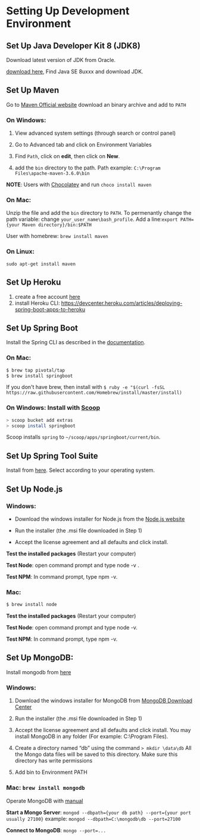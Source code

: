 # Setting Up Development Environment

## Set Up Java Developer Kit 8 (JDK8)
  Download latest version of JDK from Oracle.

  [download here](https://www.oracle.com/technetwork/java/javase/downloads/index.html), Find Java SE 8uxxx and download JDK.

## Set Up Maven
  Go to [Maven Official website](http://maven.apache.org/download.cgi) download an binary archive and add to `PATH`

### On Windows:

  1. View advanced system settings (through search or control panel)

  2. Go to Advanced tab and click on Environment Variables

  3. Find `Path`, click on **edit**, then click on **New**.

  4. add the `bin` directory to the path. Path example: `C:\Program Files\apache-maven-3.6.0\bin`

  **NOTE**: Users with [Chocolatey](https://chocolatey.org/) and run `choco install maven`

### On Mac:

  Unzip the file and add the `bin` directory to `PATH`. To permenantly change the path variable: change `your_user_name\bash_profile`. Add a line:`export PATH={your Maven directory}/bin:$PATH`

  User with homebrew: `brew install maven`

### On Linux:
  `sudo apt-get install maven`

## Set Up Heroku
  1. create a free account [here](https://www.heroku.com/)
  2. install Heroku CLI: https://devcenter.heroku.com/articles/deploying-spring-boot-apps-to-heroku

## Set Up Spring Boot
  Install the Spring CLI as described in the [documentation](https://docs.spring.io/spring-boot/docs/current/reference/html/getting-started-installing-spring-boot.html#getting-started-installing-the-cli).

### On Mac:
  ```bash
  $ brew tap pivotal/tap
  $ brew install springboot
  ```
  If you don't have brew, then install with `$ ruby -e "$(curl -fsSL https://raw.githubusercontent.com/Homebrew/install/master/install)`

### On Windows: Install with [Scoop](https://scoop.sh/)
  ```bash
  > scoop bucket add extras
  > scoop install springboot
  ```
  Scoop installs `spring` to `~/scoop/apps/springboot/current/bin`.

## Set Up Spring Tool Suite
  Install from [here](https://spring.io/tools/sts/all). Select according to your operating system.

## Set Up Node.js
### Windows:

  - Download the windows installer for Node.js from the [Node.js website](https://nodejs.org/en/)

  - Run the installer (the .msi file downloaded in Step 1)

  - Accept the license agreement and all defaults and click install.

  **Test the installed packages** (Restart your computer)

  **Test Node**: open command prompt and type node -v .

  **Test NPM**: In command prompt, type npm -v.

### Mac:
  ```bash
  $ brew install node
  ```
  **Test the installed packages** (Restart your computer)

  **Test Node**: open command prompt and type node -v.

  **Test NPM**: In command prompt, type npm -v.

## Set Up MongoDB:
  Install mongodb from [here](https://docs.mongodb.com/manual/installation/)
### Windows:

  1. Download the windows installer for MongoDB from [MongoDB Download Center](https://www.mongodb.com/download-center/community?_ga=2.235666241.1559492448.1525556338-1618931155.1525556338)

  2. Run the installer (the .msi file downloaded in Step 1)

  3. Accept the license agreement and all defaults and click install. You may install MongoDB in any folder (For example: C:\Program Files\).

  4. Create a directory named “db” using the command `> mkdir \data\db` All the Mongo data files will be saved to this directory. Make sure this directory has write permissions

  5. Add bin to Environment PATH

### Mac: `brew install mongodb`

  Operate MongoDB with [manual](https://docs.mongodb.com/manual/)

  **Start a Mongo Server**: `mongod --dbpath={your db path} --port={your port usually 27100}` example: `mongod --dbpath=C:\mongodb\db --port=27100`

  **Connect to MongoDB**: `mongo --port=...`
